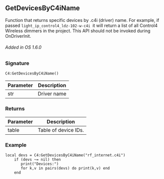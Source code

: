 ## GetDevicesByC4iName

Function that returns specific devices by .c4i (driver) name. For example, if passed `light_ip_control4_ldz-102-w-c4i `it will return a list of all Control4 Wireless dimmers in the project. This API should not be invoked during OnDriverInit.

###### Added in OS 1.6.0


### Signature

`C4:GetDevicesByC4iName()`


| Parameter | Description |
| --- | --- |
| str | Driver name |


### Returns

| Parameter | Description |
| --- | --- |
| table | Table of device IDs. |


### Example

```
local devs = C4:GetDevicesByC4iName("rf_internet.c4i")
	if (devs ~= nil) then
	   print("Devices:")
	   for k,v in pairs(devs) do print(k,v) end
	end
```